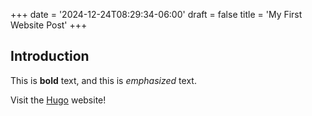 +++
date = '2024-12-24T08:29:34-06:00'
draft = false
title = 'My First Website Post'
+++

## Introduction

This is **bold** text, and this is *emphasized* text.

Visit the [Hugo](https://gohugo.io) website!